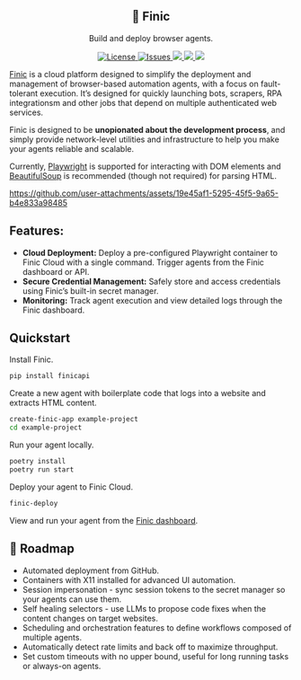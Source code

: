 <h2 align="center">
🦊 Finic
</h2>

<p align="center">
  <p align="center">Build and deploy browser agents.</p>
</p>
<p align="center">
<a href="https://github.com/psychicapi/psychic/blob/main/LICENSE" target="_blank">
    <img src="https://img.shields.io/static/v1?label=license&message=Apache 2.0&color=blue" alt="License">
</a>
<a href="https://github.com/psychicapi/psychic/issues?q=is%3Aissue+is%3Aclosed" target="_blank">
    <img src="https://img.shields.io/github/issues-closed/psychicapi/psychic?color=blue" alt="Issues">
</a>
  <a href="https://finic.ai/docs" target="_blank">
    <img src="https://img.shields.io/badge/documentation-blue">
  </a>
  <a href="https://www.ycombinator.com/companies/finic" target="_blank">
    <img src="https://img.shields.io/badge/Backed%20by%20Y%20Combinator-orange">
  </a>

  <a href="https://discord.gg/eyZMSxBPsd" target="_blank">
    <img src="https://img.shields.io/discord/993534733298450452?logo=discord">
  </a>

</p>

[Finic](https://finic.ai/) is a cloud platform designed to simplify the deployment and management of browser-based automation agents, with a focus on fault-tolerant execution. It’s designed for quickly launching bots, scrapers, RPA integrationsm and other jobs that depend on multiple authenticated web services. 

Finic is designed to be **unopionated about the development process**, and simply provide network-level utilities and infrastructure to help you make your agents reliable and scalable.

Currently, [Playwright](https://github.com/microsoft/playwright-python) is supported for interacting with DOM elements and [BeautifulSoup](https://www.crummy.com/software/BeautifulSoup/bs4/doc/) is recommended (though not required) for parsing HTML.



https://github.com/user-attachments/assets/19e45af1-5295-45f5-9a65-b4e833a98485



## Features:
* **Cloud Deployment:** Deploy a pre-configured Playwright container to Finic Cloud with a single command. Trigger agents from the Finic dashboard or API.
* **Secure Credential Management:** Safely store and access credentials using Finic’s built-in secret manager.
* **Monitoring:** Track agent execution and view detailed logs through the Finic dashboard.


## Quickstart
Install Finic.
```bash
pip install finicapi
```

Create a new agent with boilerplate code that logs into a website and extracts HTML content.
```bash
create-finic-app example-project
cd example-project
```

Run your agent locally.
```bash
poetry install
poetry run start
```

Deploy your agent to Finic Cloud.
```bash
finic-deploy
```

View and run your agent from the [Finic dashboard](https://app.finic.io/agents).

## 🚧 Roadmap
* Automated deployment from GitHub.
* Containers with X11 installed for advanced UI automation.
* Session impersonation - sync session tokens to the secret manager so your agents can use them.
* Self healing selectors - use LLMs to propose code fixes when the content changes on target websites.
* Scheduling and orchestration features to define workflows composed of multiple agents.
* Automatically detect rate limits and back off to maximize throughput.
* Set custom timeouts with no upper bound, useful for long running tasks or always-on agents.
